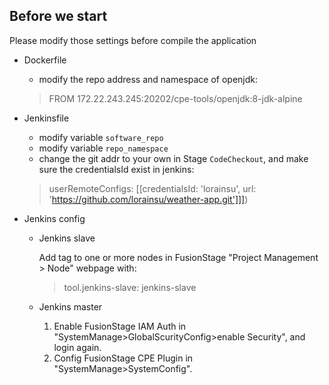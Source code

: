 ## Before we start
Please modify those settings before compile the application

- Dockerfile<br>
  - modify the repo address and namespace of openjdk:<br>
  >  FROM 172.22.243.245:20202/cpe-tools/openjdk:8-jdk-alpine

- Jenkinsfile<br>
  - modify variable ```software_repo```
  - modify variable ```repo_namespace```
  - change the git addr to your own in Stage ```CodeCheckout```,  and make sure the credentialsId exist in jenkins:<br>
  > userRemoteConfigs: [[credentialsId: 'lorainsu', url: 'https://github.com/lorainsu/weather-app.git']]])

- Jenkins config
  - Jenkins slave
  
    Add tag to one or more nodes in FusionStage "Project Management > Node" webpage with:
    > tool.jenkins-slave: jenkins-slave
  - Jenkins master
    1. Enable FusionStage IAM Auth in "SystemManage>GlobalScurityConfig>enable Security", and login again.
    2. Config FusionStage CPE Plugin in "SystemManage>SystemConfig".
